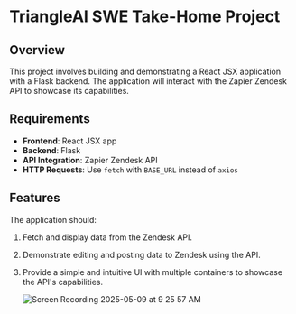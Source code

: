 # TriangleAI SWE Take-Home Project

## Overview

This project involves building and demonstrating a React JSX application with a Flask backend. The application will interact with the Zapier Zendesk API to showcase its capabilities.

## Requirements

- **Frontend**: React JSX app
- **Backend**: Flask
- **API Integration**: Zapier Zendesk API
- **HTTP Requests**: Use `fetch` with `BASE_URL` instead of `axios`

## Features

The application should:

1. Fetch and display data from the Zendesk API.
2. Demonstrate editing and posting data to Zendesk using the API.
3. Provide a simple and intuitive UI with multiple containers to showcase the API's capabilities.

   ![Screen Recording 2025-05-09 at 9 25 57 AM](https://github.com/user-attachments/assets/a52d68dd-4d7a-48fe-aeaf-53e242295c22)
